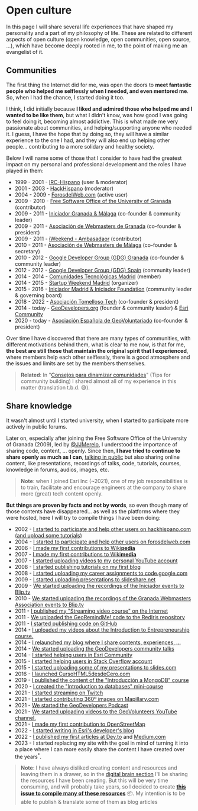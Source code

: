 # Open culture

In this page I will share several life experiences that have shaped my personality and a part of my philosophy of life. These are related to different aspects of open culture (open knowledge, open communities, open source, ...), which have become deeply rooted in me, to the point of making me an evangelist of it.

## Communities

The first thing the Internet did for me, was open the doors to **meet fantastic people who helped me selflessly when I needed, and even mentored me**. So, when I had the chance, I started doing it too. 

I think, I did initially because **I liked and admired those who helped me and I wanted to be like them**, but what I didn't know, was how good I was going to feel doing it, becoming almost addictive. This is what made me very passionate about communities, and helping/supporting anyone who needed it. I guess, I have the hope that by doing so, they will have a similar experience to the one I had, and they will also end up helping other people... contributing to a more solidary and healthy society.

Below I will name some of those that I consider to have had the greatest impact on my personal and professional development and the roles I have played in them:

* 1999 - 2001 - [IRC-Hispano](https://es.wikipedia.org/wiki/IRC-Hispano) (user & moderator)
* 2001 - 2003 - [HackHispano](https://foro.hackhispano.com/threads/22596-Q-pasa-con-la-programaci%C3%B3n-Para-KaoS) (moderator)
* 2004 - 2009 - [ForosdelWeb.com](https://www.google.com/search?q=hhkaos+site%3Aforosdelweb.com) (active user)
* 2009 - 2010 - [Free Software Office of the University of Granada](http://osl.ugr.es/) (contributor)
* 2009 - 2011 - [Iniciador Granada & Málaga](https://www.youtube.com/watch?v=mR7M9YssJZw&list=PLPAGhVhnLUfDAYRoJPN3QBm9U4w_PqCoe&index=2) (co-founder & community leader)
* 2009 - 2011 - [Asociación de Webmasters de Granada](https://web.archive.org/web/20120627123011/http://www.webmastergranada.es/) (co-founder & president)
* 2009 - 2011 - [iWeekend - Ambasadaor](https://web.archive.org/web/20101206065426/http://iweekend.org/) (contributor)
* 2010 - 2011 - [Asociación de Webmasters de Málaga](https://www.youtube.com/watch?v=3Wum7zkXYfM&list=PLPAGhVhnLUfDAYRoJPN3QBm9U4w_PqCoe) (co-founder & secretary)
* 2010 - 2012 - [Google Developer Group (GDG) Granada](https://web.archive.org/web/20200807235648/http://rauljimenez.info/proyectos/gdg/) (co-founder & community leader)
* 2012 - 2012 - [Google Developer Group (GDG) Spain](https://gdg.es/) (community leader)
* 2014 - 2014 - [Comunidades Tecnológicas Madrid](https://github.com/Comunidades-Tecnologicas) (member)
* 2014 - 2015 - [Startup Weekend Madrid](http://www.techstars.com/startup-weekend/) (organizer)
* 2015 - 2016 - [Iniciador Madrid & Iniciador Foundation](http://www.iniciador.com/es/que-es-iniciador/historia) (community leader & governing board)
* 2018 - 2022 - [Asociación Tomelloso Tech](https://web.archive.org/web/20201130180149/https://www.tomellosotech.org/) (co-founder & president)
* 2014 - today - [GeoDevelopers.org](https://www.meetup.com/es-ES/geodevelopers/) (founder & community leader) & [Esri Community](https://community.esri.com/t5/user/viewprofilepage/user-id/124187)
* 2020 - today - [Asociación Española de GeoVoluntariado](https://geovoluntarios.org/) (co-founder & president)

Over time I have discovered that there are many types of communities, with different motivations behind them, what is clear to me now, is that for me, **the best are still those that maintain the original spirit that I experienced**, where members help each other selflessly, there is a good atmosphere and the issues and limits are set by the members themselves.

> **Related**: In "[Consejos para dinamizar comunidades](https://docs.google.com/document/d/1txUERZ8vcXD2F99_WbiQO-lryAVk6ftUS3OuGwDVNZ4/edit?usp=sharing)" (Tips for community building) I shared almost all of my experience in this matter (translation t.b.d. 😅).

## Share knowledge

<!-- Since I was a child, I used to go to the town library to study, but sometimes also to read books (mainly fiction). But since I had access to the Internet (~1996) my curiosity increased. Undoubtedly, at that age being able to access for free to a lot of content (manuals and tutorials) marked a before and after.  -->

It wasn't almost until I started university, when I started to participate more actively in public forums. 

Later on, especially after joining the Free Software Office of the University of Granada (2009), led by [@JJMerelo](https://twitter.com/jjmerelo), I understood the importance of sharing code, content, ... openly. Since then, **I have tried to continue to share openly as much as I can**, [talking in public](public-speaking) but also sharing online content, like presentations, recordings of talks, code, tutorials, courses, knowledge in forums, audios, images, etc.

> **Note**: when I joined Esri Inc (~2021), one of my job responsibilities is to train, facilitate and encourage engineers at the company to share more (great) tech content openly.

**But things are proven by facts and not by words**, so even though many of those contents have disappeared... as well as the platforms where they were hosted, here I will try to compile things I have been doing:

* 2002 - [I started to participate and help other users on hackhispano.com (and upload some tutorials)](https://foro.hackhispano.com/threads/2596-Q-pasa-con-la-programaci%C3%B3n-Para-KaoS)
* 2004 - [I started to participate and help other users on forosdelweb.com](https://www.forosdelweb.com/1765376-post2.html)
* 2006 - [I made my first contributions to Wiki**pedia**](https://es.wikipedia.org/w/index.php?title=Especial:Contribuciones/Hhkaos&target=Hhkaos&offset=&limit=500)
* 2007 - [I made my first contributions to Wiki**media**](https://commons.wikimedia.org/wiki/Special:Contributions/Hhkaos)
* 2007 - [I started uploading videos to my personal YouTube account](https://www.youtube.com/@RaulJimenezOrtega/videos)
* 2008 - [I started publishing tutorials on my first blog](https://nefertec.wordpress.com/page/2/)
* 2008 - [I started uploading my career assignments to code.google.com](https://code.google.com/archive/p/pdoweb/wikis/Raul_Jimenez_Ortega_Spanish.wiki)
* 2009 - [I started uploading presentations to slideshare.net](https://www.slideshare.net/hhKaoS/presentations/2)
* 2009 - [We started uploading the recordings of the Iniciador events to Blip.tv](https://web.archive.org/web/20100330031806/http://iniciador.blip.tv/)
* 2010 - [We started uploading the recordings of the Granada Webmasters Association events to Blip.tv](https://web.archive.org/web/20120627102022/http://www.webmastergranada.es/servicio/canal-de-video/)
* 2011 - [I published my "Streaming video course" on the Internet](https://cursostreaming.wordpress.com/)
* 2011 - [We uploaded the GeoRemindMe! code to the RedIris repository](https://web.archive.org/web/20120627124845/https://forja.rediris.es/projects/cusl5-georemind/)
* 2011 - [I started publishing code on GitHub](https://api.github.com/users/hhkaos)
* 2014 - [I uploaded my videos about the Introduction to Entrepreneurship course.](https://www.youtube.com/playlist?list=PLPAGhVhnLUfBf85vMnTIhoU0wYerEw-ZO)
* 2014 - [I relaunched my blog where I share contents, experiences, ...](https://web.archive.org/web/20140318051424/http://www.rauljimenez.info/blog/)
* 2014 - [We started uploading the GeoDevelopers community talks](https://www.youtube.com/channel/UC5Kegds6aV88wjdAhqQ5Wsg)
* 2014 - [I started helping users in Esri Community](https://community.esri.com/t5/user/viewprofilepage/user-id/124187)
* 2015 - [I started helping users in Stack Overflow account](https://stackoverflow.com/users/3541972/hhkaos?tab=answers&sort=activity)
* 2015 - [I started uploading some of my presentations to slides.com](https://slides.com/hhkaos/)
* 2016 - [I launched CursoHTML5desdeCero.com](https://github.com/hhkaos/cursohtml5desdecero)
* 2019 - [I published the content of the "Introducción a MongoDB" course](https://www.rauljimenez.info/introduccion-a-mongodb/)
* 2020 - [I created the "Introduction to databases" mini-course](https://drive.google.com/drive/folders/1aaP6yQFTjHxz-SjVVlZSJs6cI72KjVP8?usp=sharing)
* 2021 - [I started streaming on Twitch](https://www.twitch.tv/geodevelopers)
* 2021 - [I started contributing 360º images on Mapillary.com](https://www.mapillary.com/app/user/hhkaos?lat=36.838030253571&lng=-2.4604257983977&z=17&pKey=955775418520554&focus=photo&x=0.3741357565926167&y=0.7033574185227934&zoom=0)
* 2021 - [We started the GeoDevelopers Podcast](https://www.ivoox.com/podcast-geodevelopers_sq_f11282231_1.html)
* 2021 - [We started uploading videos to the GeoVolunteers YouTube channel.](https://www.youtube.com/@GeoVoluntarios/videos)
* 2021 - [I made my first contribution to OpenStreetMap](https://wiki.openstreetmap.org/wiki/User:Hhkaos)
* 2022 - [I started writing in Esri's developer's blog](https://www.esri.com/arcgis-blog/author/rjimenez/)
* 2022 - [I published my first articles at Dev.to](https://dev.to/hhkaos) and [Medium.com](https://medium.com/@hhkaos)
* 2023 - I started replacing my site with the goal in mind of turning it into a place where I can more easily share the content I have created over the years<sup>*</sup>.

> **Note**: I have always disliked creating content and resources and leaving them in a drawer, so in the [digital brain section](/docs/digital-brain) I'll be sharing the resources I have been creating. But this will be very time consuming, and will probably take years, so I decided to create **[this issue to compile many of these resources](https://github.com/hhkaos/hhkaos.github.io/issues/1#issue-1701390134)** 📦. My intention is to be able to publish & translate some of them as blog articles 

<!-- 
## Takeaways

En base a muchas because I also believe in karma 🫶🏼. -->